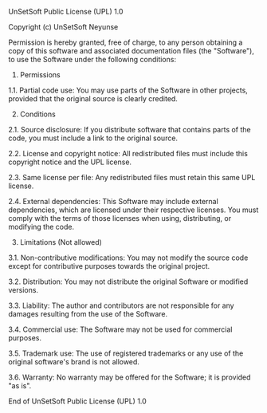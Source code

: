UnSetSoft Public License (UPL) 1.0

Copyright (c) UnSetSoft Neyunse

Permission is hereby granted, free of charge, to any person obtaining a copy of this software
and associated documentation files (the "Software"), to use the Software under the following conditions:

1. Permissions

1.1. Partial code use: You may use parts of the Software in other projects,
      provided that the original source is clearly credited.

2. Conditions

2.1. Source disclosure: If you distribute software that contains parts of the code,
      you must include a link to the original source.

2.2. License and copyright notice: All redistributed files must include
      this copyright notice and the UPL license.

2.3. Same license per file: Any redistributed files must retain this same UPL license.

2.4. External dependencies: This Software may include external dependencies,
      which are licensed under their respective licenses. You must comply with
      the terms of those licenses when using, distributing, or modifying the code.

3. Limitations (Not allowed)

3.1. Non-contributive modifications: You may not modify the source code
      except for contributive purposes towards the original project.

3.2. Distribution: You may not distribute the original Software or modified versions.

3.3. Liability: The author and contributors are not responsible for any damages
      resulting from the use of the Software.

3.4. Commercial use: The Software may not be used for commercial purposes.

3.5. Trademark use: The use of registered trademarks or any use of the original software's brand is not allowed.

3.6. Warranty: No warranty may be offered for the Software; it is provided "as is".

End of UnSetSoft Public License (UPL) 1.0
